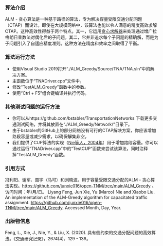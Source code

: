 ### 算法介绍
ALM - 贪心算法是一种基于路径的算法，专为解决容量受限交通分配问题（CTAP）而设计。即使在大规模网络中，该算法也能以令人满意的精度高效求解CTAP。这种高效性得益于两个特点。其一，它运用[贪心求解器](https://github.com/junxie016/open-TNM/tree/main/Greedy)来处理通过增广拉格朗日乘数法对偶化后的子问题。其二，它并非追求每个子问题的精确解，而是为子问题引入了自适应精度准则。这种方法在精度和效率之间取得了平衡。

### 算法运行方法
- 使用Visual Studio 2019打开“./ALM_Greedy/Source/TNA/TNA.sln”中的解决方案。
- 主函数位于“TNADriver.cpp”文件中。
- 修改“TestALM_Greedy”函数中的参数。
- 使用“Ctrl + F5”组合键编译并执行代码。

### 其他测试问题的运行方法
- 你可以从https://github.com/bstabler/TransportationNetworks 下载更多交通测试网络，并将其放置在“./ALM_Greedy/Network/”目录下。
- 由于bstabler的GitHub上的部分网络没有可行的CTAP解决方案，你应该增加路段容量或减少需求，以确保解集非空。
- 我们提供了CUP算法的实现（[Nie等人，2004年](https://doi.org/10.1016/S0191-2615(03)00010-9)）用于增加路段容量。你可以通过运行“TNADriver.cpp”中的“TestCUP”函数来尝试该算法，同时注释掉“TestALM_Greedy”函数。

### 引用方式
冯利阳、谢军、聂宇（马可）和刘晓波。用于容量受限交通分配的ALM - 贪心算法实现。https://github.com/junxie016/open-TNM/tree/main/ALM_Greedy 。访问时间：年/月/日。
Liyang Feng, Jun Xie, Yu (Marco) Nie and Xiaobo Liu. An implementation of the ALM-Greedy algorithm for capacitated traffic assignment. https://github.com/junxie016/open-TNM/tree/main/ALM_Greedy. Accessed Month, Day, Year.

### 出版物信息
Feng, L., Xie, J., Nie, Y., & Liu, X. (2020). 具有侧约束的交通分配问题的高效算法。《交通研究记录》，2674(4)，129 - 139。 